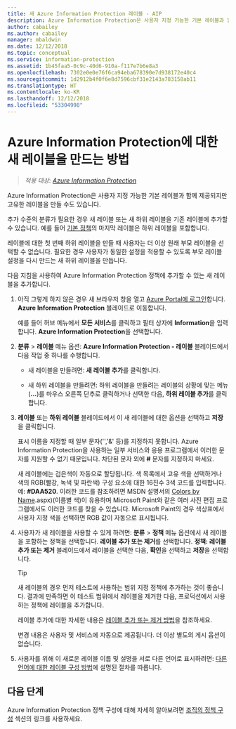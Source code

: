 ```yaml
---
title: 새 Azure Information Protection 레이블 - AIP
description: Azure Information Protection은 사용자 지정 가능한 기본 레이블과 함께 제공되지만 사용자의 Information Protection 표시줄에 표시되는 고유의 레이블을 만들 수도 있습니다.
author: cabailey
ms.author: cabailey
manager: mbaldwin
ms.date: 12/12/2018
ms.topic: conceptual
ms.service: information-protection
ms.assetid: 1b45faa5-0c9c-40d6-910a-f117e7b6e8a3
ms.openlocfilehash: 7302e0e0e76f6ca94eba678390e7d938172e40c4
ms.sourcegitcommit: 1d2912b4f0f6e8d7596cbf31e2143a783158ab11
ms.translationtype: HT
ms.contentlocale: ko-KR
ms.lasthandoff: 12/12/2018
ms.locfileid: "53304998"
---
```

# <a name="how-to-create-a-new-label-for-azure-information-protection"></a>Azure Information Protection에 대한 새 레이블을 만드는 방법

>*적용 대상: [Azure Information Protection](https://azure.microsoft.com/pricing/details/information-protection)*

Azure Information Protection은 사용자 지정 가능한 기본 레이블과 함께 제공되지만 고유한 레이블을 만들 수도 있습니다.

추가 수준의 분류가 필요한 경우 새 레이블 또는 새 하위 레이블을 기존 레이블에 추가할 수 있습니다. 예를 들어 [기본 정책](configure-policy-default.md)의 마지막 레이블은 하위 레이블을 포함합니다.

레이블에 대한 첫 번째 하위 레이블을 만들 때 사용자는 더 이상 원래 부모 레이블을 선택할 수 없습니다. 필요한 경우 사용자가 동일한 설정을 적용할 수 있도록 부모 레이블 설정을 다시 만드는 새 하위 레이블을 만듭니다.

다음 지침을 사용하여 Azure Information Protection 정책에 추가할 수 있는 새 레이블을 추가합니다.

1. 아직 그렇게 하지 않은 경우 새 브라우저 창을 열고 [Azure Portal에 로그인](configure-policy.md#signing-in-to-the-azure-portal)합니다. **Azure Information Protection** 블레이드로 이동합니다.
    
    예를 들어 허브 메뉴에서 **모든 서비스**를 클릭하고 필터 상자에 **Information**을 입력합니다. **Azure Information Protection**을 선택합니다.

2. **분류** > **레이블** 메뉴 옵션: **Azure Information Protection - 레이블** 블레이드에서 다음 작업 중 하나를 수행합니다.
    
    - 새 레이블을 만들려면: **새 레이블 추가**를 클릭합니다.
    
    - 새 하위 레이블을 만들려면: 하위 레이블을 만들려는 레이블의 상황에 맞는 메뉴(**...**)를 마우스 오른쪽 단추로 클릭하거나 선택한 다음, **하위 레이블 추가**를 클릭합니다.

4. **레이블** 또는 **하위 레이블** 블레이드에서 이 새 레이블에 대한 옵션을 선택하고 **저장**을 클릭합니다.
    
    표시 이름을 지정할 때 일부 문자('\','&' 등)를 지정하지 못합니다. Azure Information Protection을 사용하는 일부 서비스와 응용 프로그램에서 이러한 문자를 지원할 수 없기 때문입니다. 차단된 문자 외에 **#** 문자를 지정하지 마세요.    
    
    새 레이블에는 검은색이 자동으로 할당됩니다. 색 목록에서 고유 색을 선택하거나 색의 RGB(빨강, 녹색 및 파란색) 구성 요소에 대한 16진수 3색 코드를 입력합니다. 예: **#DAA520**. 이러한 코드를 참조하려면 MSDN 설명서의 [Colors by Name](https://msdn.microsoft.com/library/aa358802\(v=vs.85).aspx)(이름별 색)이 유용하며 Microsoft Paint와 같은 여러 사진 편집 프로그램에서도 이러한 코드를 찾을 수 있습니다. Microsoft Paint의 경우 색상표에서 사용자 지정 색을 선택하면 RGB 값이 자동으로 표시됩니다.

5. 사용자가 새 레이블을 사용할 수 있게 하려면: **분류** > **정책** 메뉴 옵션에서 새 레이블을 포함하는 정책을 선택합니다. **레이블 추가 또는 제거**를 선택합니다. **정책: 레이블 추가 또는 제거** 블레이드에서 레이블을 선택한 다음, **확인**을 선택하고 **저장**을 선택합니다.
    
    >[!TIP]
    >새 레이블의 경우 먼저 테스트에 사용하는 범위 지정 정책에 추가하는 것이 좋습니다. 결과에 만족하면 이 테스트 범위에서 레이블을 제거한 다음, 프로덕션에서 사용하는 정책에 레이블을 추가합니다.     
    
    레이블 추가에 대한 자세한 내용은 [레이블 추가 또는 제거 방법](configure-policy-add-remove-label.md)을 참조하세요.
    
    변경 내용은 사용자 및 서비스에 자동으로 제공됩니다. 더 이상 별도의 게시 옵션이 없습니다.

6. 사용자를 위해 이 새로운 레이블 이름 및 설명을 서로 다른 언어로 표시하려면: [다른 언어에 대한 레이블 구성 방법](configure-policy-languages.md)에 설명된 절차를 따릅니다. 

## <a name="next-steps"></a>다음 단계

Azure Information Protection 정책 구성에 대해 자세히 알아보려면 [조직의 정책 구성](configure-policy.md#configuring-your-organizations-policy) 섹션의 링크를 사용하세요.  



